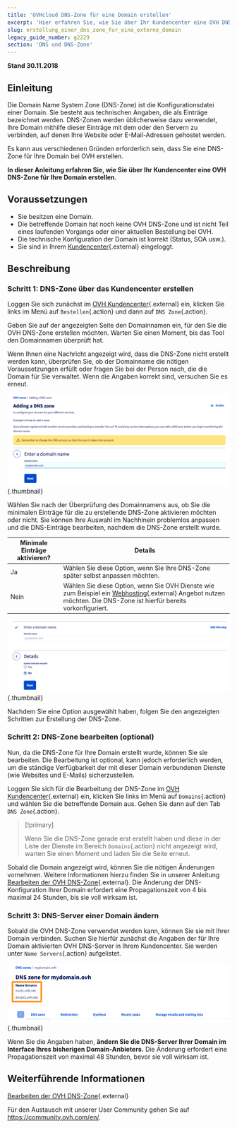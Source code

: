 ```yaml
---
title: 'OVHcloud DNS-Zone für eine Domain erstellen'
excerpt: 'Hier erfahren Sie, wie Sie über Ihr Kundencenter eine OVH DNS-Zone für Ihre Domain erstellen.'
slug: erstellung_einer_dns_zone_fur_eine_externe_domain
legacy_guide_number: g2229
section: 'DNS und DNS-Zone'
---
```


**Stand 30.11.2018**

## Einleitung

Die Domain Name System Zone (DNS-Zone) ist die Konfigurationsdatei einer Domain. Sie besteht aus technischen Angaben, die als Einträge bezeichnet werden. DNS-Zonen werden üblicherweise dazu verwendet, Ihre Domain mithilfe dieser Einträge mit dem oder den Servern zu verbinden, auf denen Ihre Website oder E-Mail-Adressen gehostet werden.

Es kann aus verschiedenen Gründen erforderlich sein, dass Sie eine DNS-Zone für Ihre Domain bei OVH erstellen.

**In dieser Anleitung erfahren Sie, wie Sie über Ihr Kundencenter eine OVH DNS-Zone für Ihre Domain erstellen.**

## Voraussetzungen

- Sie besitzen eine Domain.
- Die betreffende Domain hat noch keine OVH DNS-Zone und ist nicht Teil eines laufenden Vorgangs oder einer aktuellen Bestellung bei OVH.
- Die technische Konfiguration der Domain ist korrekt (Status, SOA usw.).
- Sie sind in Ihrem [Kundencenter](https://www.ovh.com/auth/?action=gotomanager&from=https://www.ovh.de/&ovhSubsidiary=de){.external} eingeloggt.


## Beschreibung

### Schritt 1: DNS-Zone über das Kundencenter erstellen

Loggen Sie sich zunächst im [OVH Kundencenter](https://www.ovh.com/auth/?action=gotomanager&from=https://www.ovh.de/&ovhSubsidiary=de){.external} ein, klicken Sie links im Menü auf `Bestellen`{.action} und dann auf `DNS Zone`{.action}.

Geben Sie auf der angezeigten Seite den Domainnamen ein, für den Sie die OVH DNS-Zone erstellen möchten. Warten Sie einen Moment, bis das Tool den Domainnamen überprüft hat.

Wenn Ihnen eine Nachricht angezeigt wird, dass die DNS-Zone nicht erstellt werden kann, überprüfen Sie, ob der Domainname die nötigen Voraussetzungen erfüllt oder fragen Sie bei der Person nach, die die Domain für Sie verwaltet. Wenn die Angaben korrekt sind, versuchen Sie es erneut.

![dnszonecreate](images/dns-zone-create-step1.png){.thumbnail}

Wählen Sie nach der Überprüfung des Domainnamens aus, ob Sie die minimalen Einträge für die zu erstellende DNS-Zone aktivieren möchten oder nicht. Sie können Ihre Auswahl im Nachhinein problemlos anpassen und die DNS-Einträge bearbeiten, nachdem die DNS-Zone erstellt wurde.

|Minimale Einträge aktivieren?|Details|
|---|---|
|Ja|Wählen Sie diese Option, wenn Sie Ihre DNS-Zone später selbst anpassen möchten.|
|Nein|Wählen Sie diese Option, wenn Sie OVH Dienste wie zum Beispiel ein [Webhosting](https://www.ovhcloud.com/de/web-hosting/){.external} Angebot nutzen möchten. Die DNS-Zone ist hierfür bereits vorkonfiguriert.|

![dnszonecreate](images/dns-zone-create-step2.png){.thumbnail}

Nachdem Sie eine Option ausgewählt haben, folgen Sie den angezeigten Schritten zur Erstellung der DNS-Zone.

### Schritt 2: DNS-Zone bearbeiten (optional)

Nun, da die DNS-Zone für Ihre Domain erstellt wurde, können Sie sie bearbeiten. Die Bearbeitung ist optional, kann jedoch erforderlich werden, um die ständige Verfügbarkeit der mit dieser Domain verbundenen Dienste (wie Websites und E-Mails) sicherzustellen.

Loggen Sie sich für die Bearbeitung der DNS-Zone im [OVH Kundencenter](https://www.ovh.com/auth/?action=gotomanager&from=https://www.ovh.de/&ovhSubsidiary=de){.external} ein, klicken Sie links im Menü auf `Domains`{.action} und wählen Sie die betreffende Domain aus. Gehen Sie dann auf den Tab `DNS Zone`{.action}.

> [!primary]
>
> Wenn Sie die DNS-Zone gerade erst erstellt haben und diese in der Liste der Dienste im Bereich `Domains`{.action} nicht angezeigt wird, warten Sie einen Moment und laden Sie die Seite erneut.
>

Sobald die Domain angezeigt wird, können Sie die nötigen Änderungen vornehmen. Weitere Informationen hierzu finden Sie in unserer Anleitung [Bearbeiten der OVH DNS-Zone](https://docs.ovh.com/de/domains/webhosting_bearbeiten_der_dns_zone/){.external}. Die Änderung der DNS-Konfiguration Ihrer Domain erfordert eine Propagationszeit von 4 bis maximal 24 Stunden, bis sie voll wirksam ist.

### Schritt 3: DNS-Server einer Domain ändern

Sobald die OVH DNS-Zone verwendet werden kann, können Sie sie mit Ihrer Domain verbinden. Suchen Sie hierfür zunächst die Angaben der für Ihre Domain aktivierten OVH DNS-Server in Ihrem Kundencenter. Sie werden unter `Name Servers`{.action} aufgelistet.

![dnszonecreate](images/dns-zone-create-step3.png){.thumbnail}

Wenn Sie die Angaben haben, **ändern Sie die DNS-Server Ihrer Domain im Interface Ihres bisherigen Domain-Anbieters.** Die Änderung erfordert eine Propagationszeit von maximal 48 Stunden, bevor sie voll wirksam ist.

## Weiterführende Informationen

[Bearbeiten der OVH DNS-Zone](https://docs.ovh.com/de/domains/webhosting_bearbeiten_der_dns_zone/){.external}

Für den Austausch mit unserer User Community gehen Sie auf <https://community.ovh.com/en/>.